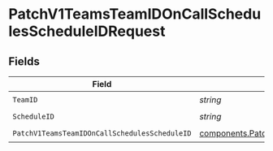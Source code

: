 # PatchV1TeamsTeamIDOnCallSchedulesScheduleIDRequest


## Fields

| Field                                                                                                                            | Type                                                                                                                             | Required                                                                                                                         | Description                                                                                                                      |
| -------------------------------------------------------------------------------------------------------------------------------- | -------------------------------------------------------------------------------------------------------------------------------- | -------------------------------------------------------------------------------------------------------------------------------- | -------------------------------------------------------------------------------------------------------------------------------- |
| `TeamID`                                                                                                                         | *string*                                                                                                                         | :heavy_check_mark:                                                                                                               | N/A                                                                                                                              |
| `ScheduleID`                                                                                                                     | *string*                                                                                                                         | :heavy_check_mark:                                                                                                               | N/A                                                                                                                              |
| `PatchV1TeamsTeamIDOnCallSchedulesScheduleID`                                                                                    | [components.PatchV1TeamsTeamIDOnCallSchedulesScheduleID](../../models/components/patchv1teamsteamidoncallschedulesscheduleid.md) | :heavy_check_mark:                                                                                                               | N/A                                                                                                                              |